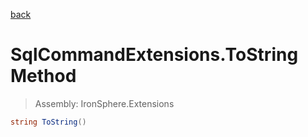 ﻿

[back](/IronSphere.Extensions/types/SqlCommandExtensions)

# SqlCommandExtensions.ToString Method

> Assembly: IronSphere.Extensions

```csharp
string ToString()
```



 